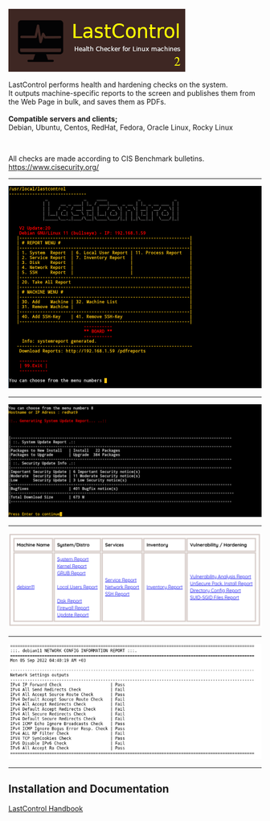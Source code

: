 ![alt text](images/lastcontrol_logo.png "LastControl")
<br>


LastControl performs health and hardening checks on the system.<br>
It outputs machine-specific reports to the screen and publishes them from the Web Page in bulk, and saves them as PDFs.<br>
<br>
**Compatible servers and clients;** <br>
Debian, Ubuntu, Centos, RedHat, Fedora, Oracle Linux, Rocky Linux<br>

<br>

All checks are made according to CIS Benchmark bulletins.<br>
https://www.cisecurity.org/

---

![alt text](images/LC_Manager_MainMenu.png "LastControl Reports TUI Screen")

---

![alt text](images/tui_report-2.png "LastControl Reports TUI Screen")

---

![alt text](images/lastcontrol_allreports.png "LastControl Reports Web Screen")

---

![alt text](images/lastcontrol_report2.png "LastControl Network Report Web Screen")

---

## Installation and Documentation
[LastControl Handbook](https://github.com/eesmer/LastControl/blob/main/LastControl-HandBook.md)
